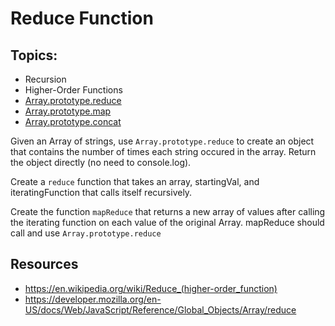 # Reduce Function

## Topics:

- Recursion
- Higher-Order Functions
- [Array.prototype.reduce](https://developer.mozilla.org/en-US/docs/Web/JavaScript/Reference/Global_Objects/Array/reduce)
- [Array.prototype.map](https://developer.mozilla.org/en-US/docs/Web/JavaScript/Reference/Global_Objects/Array/reduce)
- [Array.prototype.concat](https://developer.mozilla.org/en-US/docs/Web/JavaScript/Reference/Global_Objects/Array/concat)

Given an Array of strings, use `Array.prototype.reduce` to create an object that contains the number of times each string occured in the array. Return the object directly (no need to console.log).

Create a `reduce` function that takes an array, startingVal, and iteratingFunction that calls itself recursively.

Create the function `mapReduce` that returns a new array of values after calling the iterating function on each value of the original Array. mapReduce should call and use `Array.prototype.reduce`


## Resources

  * https://en.wikipedia.org/wiki/Reduce_(higher-order_function)
  * https://developer.mozilla.org/en-US/docs/Web/JavaScript/Reference/Global_Objects/Array/reduce